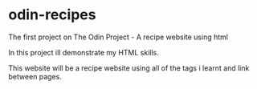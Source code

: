 # odin-recipes
The first project on The Odin Project - A recipe website using html 


In this project ill demonstrate my HTML skills.

This website will be a recipe website using all of the tags i learnt and link between pages.